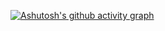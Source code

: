 [![Ashutosh's github activity graph](https://activity-graph.herokuapp.com/graph?username=varunrhebbar)](https://github.com/ashutosh00710/github-readme-activity-graph)
